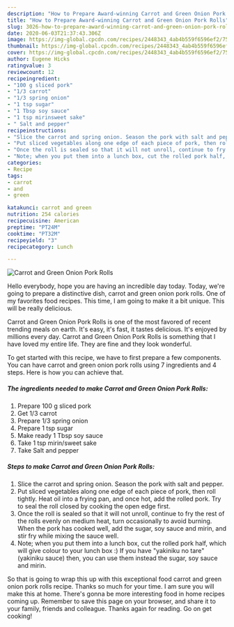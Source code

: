 ```yaml
---
description: "How to Prepare Award-winning Carrot and Green Onion Pork Rolls"
title: "How to Prepare Award-winning Carrot and Green Onion Pork Rolls"
slug: 3026-how-to-prepare-award-winning-carrot-and-green-onion-pork-rolls
date: 2020-06-03T21:37:43.306Z
image: https://img-global.cpcdn.com/recipes/2448343_4ab4b559f6596ef2/751x532cq70/carrot-and-green-onion-pork-rolls-recipe-main-photo.jpg
thumbnail: https://img-global.cpcdn.com/recipes/2448343_4ab4b559f6596ef2/751x532cq70/carrot-and-green-onion-pork-rolls-recipe-main-photo.jpg
cover: https://img-global.cpcdn.com/recipes/2448343_4ab4b559f6596ef2/751x532cq70/carrot-and-green-onion-pork-rolls-recipe-main-photo.jpg
author: Eugene Hicks
ratingvalue: 3
reviewcount: 12
recipeingredient:
- "100 g sliced pork"
- "1/3 carrot"
- "1/3 spring onion"
- "1 tsp sugar"
- "1 Tbsp soy sauce"
- "1 tsp mirinsweet sake"
- " Salt and pepper"
recipeinstructions:
- "Slice the carrot and spring onion. Season the pork with salt and pepper."
- "Put sliced vegetables along one edge of each piece of pork, then roll tightly. Heat oil into a frying pan, and once hot, add the rolled pork. Try to seal the roll closed by cooking the open edge first."
- "Once the roll is sealed so that it will not unroll, continue to fry the rest of the rolls evenly on medium heat, turn occasionally to avoid burning. When the pork has cooked well, add the sugar, soy sauce and mirin, and stir fry while mixing the sauce well."
- "Note; when you put them into a lunch box, cut the rolled pork half, which will give colour to your lunch box :) If you have &#34;yakiniku no tare&#34; (yakiniku sauce) then, you can use them instead the sugar, soy sauce and mirin."
categories:
- Recipe
tags:
- carrot
- and
- green

katakunci: carrot and green 
nutrition: 254 calories
recipecuisine: American
preptime: "PT24M"
cooktime: "PT32M"
recipeyield: "3"
recipecategory: Lunch

---
```



![Carrot and Green Onion Pork Rolls](https://img-global.cpcdn.com/recipes/2448343_4ab4b559f6596ef2/751x532cq70/carrot-and-green-onion-pork-rolls-recipe-main-photo.jpg)

Hello everybody, hope you are having an incredible day today. Today, we're going to prepare a distinctive dish, carrot and green onion pork rolls. One of my favorites food recipes. This time, I am going to make it a bit unique. This will be really delicious.



Carrot and Green Onion Pork Rolls is one of the most favored of recent trending meals on earth. It's easy, it's fast, it tastes delicious. It's enjoyed by millions every day. Carrot and Green Onion Pork Rolls is something that I have loved my entire life. They are fine and they look wonderful.


To get started with this recipe, we have to first prepare a few components. You can have carrot and green onion pork rolls using 7 ingredients and 4 steps. Here is how you can achieve that.

<!--inarticleads1-->

##### The ingredients needed to make Carrot and Green Onion Pork Rolls:

1. Prepare 100 g sliced pork
1. Get 1/3 carrot
1. Prepare 1/3 spring onion
1. Prepare 1 tsp sugar
1. Make ready 1 Tbsp soy sauce
1. Take 1 tsp mirin/sweet sake
1. Take  Salt and pepper




<!--inarticleads2-->

##### Steps to make Carrot and Green Onion Pork Rolls:

1. Slice the carrot and spring onion. Season the pork with salt and pepper.
1. Put sliced vegetables along one edge of each piece of pork, then roll tightly. Heat oil into a frying pan, and once hot, add the rolled pork. Try to seal the roll closed by cooking the open edge first.
1. Once the roll is sealed so that it will not unroll, continue to fry the rest of the rolls evenly on medium heat, turn occasionally to avoid burning. When the pork has cooked well, add the sugar, soy sauce and mirin, and stir fry while mixing the sauce well.
1. Note; when you put them into a lunch box, cut the rolled pork half, which will give colour to your lunch box :) If you have &#34;yakiniku no tare&#34; (yakiniku sauce) then, you can use them instead the sugar, soy sauce and mirin.




So that is going to wrap this up with this exceptional food carrot and green onion pork rolls recipe. Thanks so much for your time. I am sure you will make this at home. There's gonna be more interesting food in home recipes coming up. Remember to save this page on your browser, and share it to your family, friends and colleague. Thanks again for reading. Go on get cooking!
